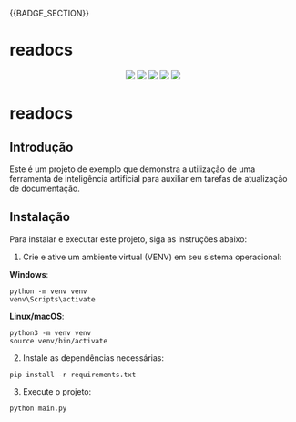 {{BADGE_SECTION}}
# readocs

<div align="center">

<img src="https://img.shields.io/github/repo-size/julsales/Readocs?style=for-the-badge">
<img src="https://img.shields.io/github/languages/count/julsales/Readocs?style=for-the-badge">
<img src="https://img.shields.io/github/forks/julsales/Readocs?style=for-the-badge">
<img src="https://img.shields.io/github/issues/julsales/Readocs?style=for-the-badge">
<img src="https://img.shields.io/github/issues-pr/julsales/Readocs?style=for-the-badge">
</div>

# readocs

## Introdução
Este é um projeto de exemplo que demonstra a utilização de uma ferramenta de inteligência artificial para auxiliar em tarefas de atualização de documentação.

## Instalação
Para instalar e executar este projeto, siga as instruções abaixo:

1. Crie e ative um ambiente virtual (VENV) em seu sistema operacional:

**Windows**:
```
python -m venv venv
venv\Scripts\activate
```

**Linux/macOS**:
```
python3 -m venv venv
source venv/bin/activate
```

2. Instale as dependências necessárias:
```
pip install -r requirements.txt
```

3. Execute o projeto:
```
python main.py
```
